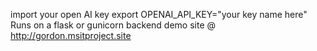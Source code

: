 import your open AI key
export OPENAI_API_KEY="your key name here"
Runs on a flask or gunicorn backend
demo site @ http://gordon.msitproject.site
